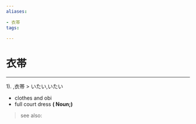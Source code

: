 ```yaml
---
aliases:
    
- 衣帯
tags:
    
---
```


# 衣帯
---
1).
,衣帯 > いたい,いたい

- clothes and obi
- full court dress
**( Noun;)**
> see also: 
            